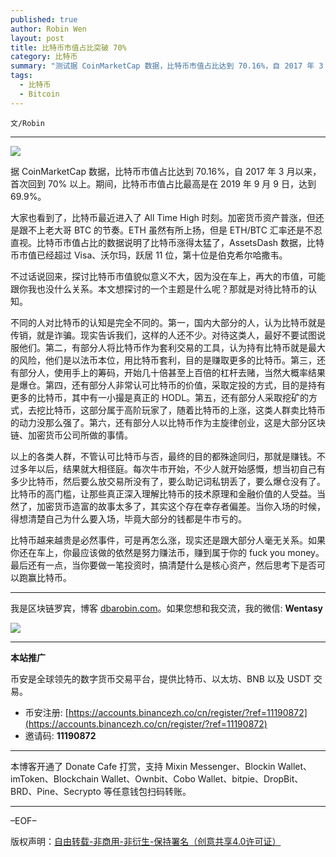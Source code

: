 ```yaml
---
published: true
author: Robin Wen
layout: post
title: 比特币市值占比突破 70%
category: 比特币
summary: "测试据 CoinMarketCap 数据，比特币市值占比达到 70.16%，自 2017 年 3 月以来，首次回到 70% 以上。期间，比特币市值占比最高是在 2019 年 9 月 9 日，达到 69.9%。比特币越来越贵是必然事件，可是再怎么涨，现实还是跟大部分人毫无关系。如果你还在车上，你最应该做的依然是努力赚法币，赚到属于你的 fuck you money。最后还有一点，当你要做一笔投资时，搞清楚什么是核心资产，然后思考下是否可以跑赢比特币。"
tags:
  - 比特币
  - Bitcoin
---
```


`文/Robin`

***

![](https://cdn.dbarobin.com/s1jua8w.png)

据 CoinMarketCap 数据，比特币市值占比达到 70.16%，自 2017 年 3 月以来，首次回到 70% 以上。期间，比特币市值占比最高是在 2019 年 9 月 9 日，达到 69.9%。

大家也看到了，比特币最近进入了 All Time High 时刻。加密货币资产普涨，但还是跟不上老大哥 BTC 的节奏。ETH 虽然有所上扬，但是 ETH/BTC 汇率还是不忍直视。比特币市值占比的数据说明了比特币涨得太猛了，AssetsDash 数据，比特币市值已经超过 Visa、沃尔玛，跃居 11 位，第十位是伯克希尔哈撒韦。

不过话说回来，探讨比特币市值貌似意义不大，因为没在车上，再大的市值，可能跟你我也没什么关系。本文想探讨的一个主题是什么呢？那就是对待比特币的认知。

不同的人对比特币的认知是完全不同的。第一，国内大部分的人，认为比特币就是传销，就是诈骗。现实告诉我们，这样的人还不少。对待这类人，最好不要试图说服他们。第二，有部分人将比特币作为套利交易的工具，认为持有比特币就是最大的风险，他们是以法币本位，用比特币套利，目的是赚取更多的比特币。第三，还有部分人，使用手上的筹码，开始几十倍甚至上百倍的杠杆去赌，当然大概率结果是爆仓。第四，还有部分人非常认可比特币的价值，采取定投的方式，目的是持有更多的比特币，其中有一小撮是真正的 HODL。第五，还有部分人采取挖矿的方式，去挖比特币，这部分属于高阶玩家了，随着比特币的上涨，这类人群卖比特币的动力没那么强了。第六，还有部分人以比特币作为主旋律创业，这是大部分区块链、加密货币公司所做的事情。

以上的各类人群，不管认可比特币与否，最终的目的都殊途同归，那就是赚钱。不过多年以后，结果就大相径庭。每次牛市开始，不少人就开始感慨，想当初自己有多少比特币，然后要么放交易所没有了，要么助记词私钥丢了，要么爆仓没有了。比特币的高门槛，让那些真正深入理解比特币的技术原理和金融价值的人受益。当然了，加密货币造富的故事太多了，其实这个存在幸存者偏差。当你入场的时候，得想清楚自己为什么要入场，毕竟大部分的钱都是牛市亏的。

比特币越来越贵是必然事件，可是再怎么涨，现实还是跟大部分人毫无关系。如果你还在车上，你最应该做的依然是努力赚法币，赚到属于你的 fuck you money。最后还有一点，当你要做一笔投资时，搞清楚什么是核心资产，然后思考下是否可以跑赢比特币。

***

我是区块链罗宾，博客 [dbarobin.com](https://dbarobin.com/)。如果您想和我交流，我的微信: **Wentasy**

![](https://cdn.dbarobin.com/v4yywe2.png)

***

**本站推广**

币安是全球领先的数字货币交易平台，提供比特币、以太坊、BNB 以及 USDT 交易。

* 币安注册: [https://accounts.binancezh.co/cn/register/?ref=11190872](https://accounts.binancezh.co/cn/register/?ref=11190872)
* 邀请码: **11190872**

***

本博客开通了 Donate Cafe 打赏，支持 Mixin Messenger、Blockin Wallet、imToken、Blockchain Wallet、Ownbit、Cobo Wallet、bitpie、DropBit、BRD、Pine、Secrypto 等任意钱包扫码转账。

<center>
    <div class="--donate-button"
         data-button-id="f8b9df0d-af9a-460d-8258-d3f435445075"
    ></div>
</center>

***

–EOF–

版权声明：[自由转载-非商用-非衍生-保持署名（创意共享4.0许可证）](http://creativecommons.org/licenses/by-nc-nd/4.0/deed.zh)